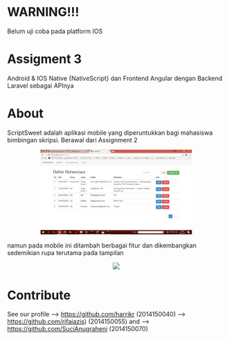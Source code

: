 # WARNING!!!
Belum uji coba pada platform IOS

# Assigment 3
Android & IOS Native {NativeScript} dan Frontend Angular dengan Backend Laravel sebagai APInya

# About
ScriptSweet adalah aplikasi mobile yang diperuntukkan bagi mahasiswa bimbingan skripsi. Berawal dari Assignment 2
		<p align="center">
  			<img src="/Screenshot/Screenshot (138).png" width="350"/>
		</p>
namun pada mobile ini ditambah berbagai fitur dan dikembangkan sedemikian rupa terutama pada tampilan 
		<p align="center">
  			<img src="/Screenshot/Screenshot_20170624-072640" width="350"/>
		</p>

# Contribute

See our profile --> https://github.com/harrikr (2014150040) --> https://github.com/rifaiazis) (2014150055) and --> https://github.com/SuciAnugraheni (2014150070)

